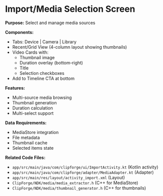 # Import/Media Selection Screen

**Purpose:** Select and manage media sources

**Components:**
- Tabs: Device | Camera | Library
- Recent/Grid View (4-column layout showing thumbnails)
- Video Cards with:
  - Thumbnail image
  - Duration overlay (bottom-right)
  - Title
  - Selection checkboxes
- Add to Timeline CTA at bottom

**Features:**
- Multi-source media browsing
- Thumbnail generation
- Duration calculation
- Multi-select support

**Data Requirements:**
- MediaStore integration
- File metadata
- Thumbnail cache
- Selected items state

**Related Code Files:**
- `app/src/main/java/com/clipforge/ui/ImportActivity.kt` (Kotlin activity)
- `app/src/main/java/com/clipforge/adapter/MediaAdapter.kt` (Adapter)
- `app/src/main/res/layout/activity_import.xml` (Layout)
- `ClipForge/NDK/media/media_extractor.h` (C++ for MediaStore)
- `ClipForge/NDK/media/thumbnail_generator.h` (C++ for thumbnails)

